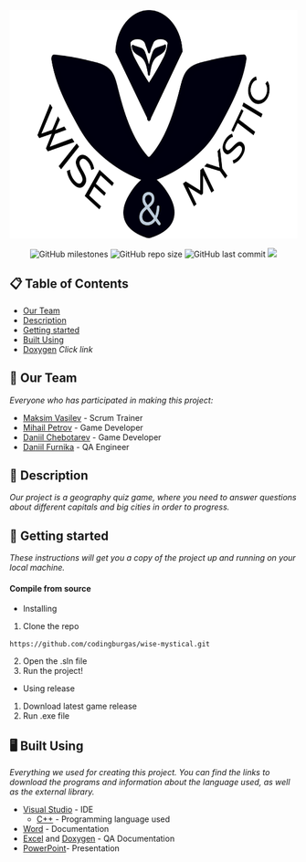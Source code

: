<p align="center">
<img height="400" width="650" src="Game\resources\images\readme-banner.png" alt="Logo">
</p>

<p align = "center">
    <img alt="GitHub milestones" src="https://img.shields.io/github/milestones/all/codingburgas/wise-mystical?style=flat-square">
    <img alt="GitHub repo size" src="https://img.shields.io/github/repo-size/codingburgas/wise-mystical?style=flat-square">
    <img alt="GitHub last commit" src="https://img.shields.io/github/last-commit/codingburgas/wise-mystical?style=flat-square">
    <img src="https://img.shields.io/github/languages/count/codingburgas/wise-mystical?style=flat-square">
</p>

## 📋 Table of Contents
- [Our Team](#OurTeam)
- [Description](#description)
- [Getting started](#gettingStarted)
- [Built Using](#builtUsing)
- [Doxygen](https://symphonious-muffin-a7c136.netlify.app) *Click link*

## 📖 Our Team <a name="OurTeam"></a>
*Everyone who has participated in making this project:*
- [Maksim Vasilev](https://github.com/MDVasilev20) - Scrum Trainer
- [Mihail Petrov](https://github.com/MMPetrov20) - Game Developer
- [Daniil Chebotarev](https://github.com/DSChebotarev) - Game Developer
- [Daniil Furnika](https://github.com/DVFurnika20) - QA Engineer

## 🔎 Description <a name="description"></a>
*Our project is a geography quiz game, where you need to answer questions about different capitals and big cities in order to progress.*

## 🚀 Getting started<a name="gettingStarted"></a>
*These instructions will get you a copy of the project up and running on your local machine.*

#### Compile from source

- Installing
1. Clone the repo
```
https://github.com/codingburgas/wise-mystical.git
```
2. Open the .sln file
3. Run the project!

- Using release
1. Download latest game release
2. Run .exe file

## 🖥️ Built Using <a name="builtUsing"></a>
*Everything we used for creating this project. You can find the links to download the programs and information about the language used, as well as the external library.*

- [Visual Studio](https://visualstudio.microsoft.com) - IDE
  - [C++](https://isocpp.org/) - Programming language used
- [Word](https://www.microsoft.com/bg-bg/microsoft-365/word) - Documentation
- [Excel](https://www.microsoft.com/en-us/microsoft-365/excel) and [Doxygen](https://doxygen.nl/index.html) - QA Documentation
- [PowerPoint](https://www.microsoft.com/en-us/microsoft-365/powerpoint)- Presentation